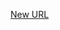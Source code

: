 



[New URL](../file-___home_harshil_Desktop_open-source_palisadoes_talawa_lib_views_after_auth_screens_events_volunteer_groups_screen/)


